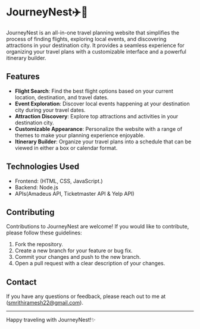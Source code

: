 
# JourneyNest✈️🧳

JourneyNest is an all-in-one travel planning website that simplifies the process of finding flights, exploring local events, and discovering attractions in your destination city. It provides a seamless experience for organizing your travel plans with a customizable interface and a powerful itinerary builder.

## Features

- **Flight Search**: Find the best flight options based on your current location, destination, and travel dates.
- **Event Exploration**: Discover local events happening at your destination city during your travel dates.
- **Attraction Discovery**: Explore top attractions and activities in your destination city.
- **Customizable Appearance**: Personalize the website with a range of themes to make your planning experience enjoyable.
- **Itinerary Builder**: Organize your travel plans into a schedule that can be viewed in either a box or calendar format.

## Technologies Used

- Frontend: (HTML, CSS, JavaScript.)
- Backend: Node.js
- APIs(Amadeus API, Ticketmaster API & Yelp API)

## Contributing

Contributions to JourneyNest are welcome! If you would like to contribute, please follow these guidelines:

1. Fork the repository.
2. Create a new branch for your feature or bug fix.
3. Commit your changes and push to the new branch.
4. Open a pull request with a clear description of your changes.

## Contact
If you have any questions or feedback, please reach out to me at (smrithiramesh22@gmail.com).


---

Happy traveling with JourneyNest!✨
